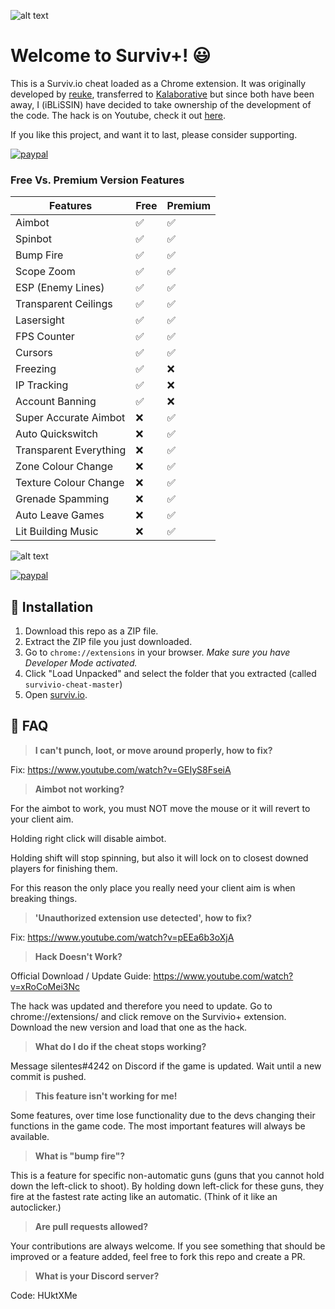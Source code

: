 ![alt text](https://i.imgur.com/D7k4Jum.jpg "Survivio Banner")

# Welcome to Surviv+! 😃

This is a Surviv.io cheat loaded as a Chrome extension. It was originally developed by [reuke](https://github.com/reuke), transferred to [Kalaborative](https://github.com/Kalaborative) but since both have been away, I (iBLiSSIN) have decided to take ownership of the development of the code. The hack is on Youtube, check it out [here](https://www.youtube.com/channel/UCLff8YzqQ-vIAFTKPTDz3RA/featured?view_as=subscriber).

If you like this project, and want it to last, please consider supporting. 

[![paypal](https://www.paypalobjects.com/en_US/i/btn/btn_donateCC_LG.gif)](https://www.paypal.com/cgi-bin/webscr?cmd=_s-xclick&hosted_button_id=ZRT8N23GLN4LL&source=url)

### Free Vs. Premium Version Features
|Features|Free|Premium|
|----------------|-------------------------------|-----------------------------|
|Aimbot| ✅ | ✅ |
|Spinbot| ✅ | ✅ |
|Bump Fire| ✅ | ✅ |
|Scope Zoom| ✅ | ✅ |
|ESP (Enemy Lines)| ✅ | ✅ |
|Transparent Ceilings| ✅ | ✅ |
|Lasersight| ✅ | ✅ |
|FPS Counter| ✅ | ✅ |
|Cursors| ✅ | ✅ |
|Freezing| ✅ | ❌ |
|IP Tracking| ✅ | ❌ |
|Account Banning| ✅ | ❌ |
|Super Accurate Aimbot| ❌ | ✅ |
|Auto Quickswitch| ❌ | ✅ |
|Transparent Everything| ❌ | ✅ |
|Zone Colour Change| ❌ | ✅ |
|Texture Colour Change| ❌ | ✅ |
|Grenade Spamming| ❌ | ✅ |
|Auto Leave Games| ❌ | ✅ |
|Lit Building Music| ❌ | ✅ |

![alt text](https://i.imgur.com/fWJEh3Z.png "Premium Banner")

[![paypal](https://www.paypalobjects.com/en_US/i/btn/btn_buynowCC_LG.gif)](https://www.paypal.com/cgi-bin/webscr?cmd=_s-xclick&hosted_button_id=M3XLD3AUPR6LN)

## 🔨 Installation

1. Download this repo as a ZIP file. 
2. Extract the ZIP file you just downloaded. 
3. Go to `chrome://extensions` in your browser. *Make sure you have Developer Mode activated.*
4. Click "Load Unpacked" and select the folder that you extracted (called `survivio-cheat-master`)
5. Open [surviv.io](http://surviv.io).

## 🤔 FAQ
> **I can't punch, loot, or move around properly, how to fix?**

Fix: https://www.youtube.com/watch?v=GEIyS8FseiA

> **Aimbot not working?**

For the aimbot to work, you must NOT move the mouse or it will revert to your client aim.

Holding right click will disable aimbot.

Holding shift will stop spinning, but also it will lock on to closest downed players for finishing them.

For this reason the only place you really need your client aim is when breaking things.

> **'Unauthorized extension use detected', how to fix?**

Fix: https://www.youtube.com/watch?v=pEEa6b3oXjA

> **Hack Doesn't Work?**

Official Download / Update Guide: https://www.youtube.com/watch?v=xRoCoMei3Nc

The hack was updated and therefore you need to update. Go to chrome://extensions/ and click remove on the Survivio+ extension. Download the new version and load that one as the hack. 

> **What do I do if the cheat stops working?**

Message silentes#4242 on Discord if the game is updated. Wait until a new commit is pushed.

> **This feature isn't working for me!**

Some features, over time lose functionality due to the devs changing their functions in the game code. The most important features will always be available. 

> **What is "bump fire"?**

This is a feature for specific non-automatic guns (guns that you cannot hold down the left-click to shoot). By holding down left-click for these guns, they fire at the fastest rate acting like an automatic. (Think of it like an autoclicker.)

> **Are pull requests allowed?**

Your contributions are always welcome. If you see something that should be improved or a feature added, feel free to fork this repo and create a PR. 

> **What is your Discord server?**

Code: HUktXMe
